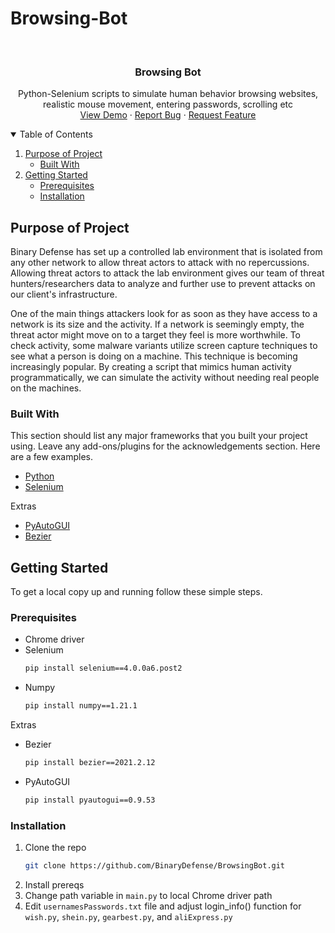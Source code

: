 # Browsing-Bot

<br />
  <h3 align="center">Browsing Bot</h3>

  <p align="center">
    Python-Selenium scripts to simulate human behavior browsing websites, realistic mouse movement, entering passwords, scrolling etc
    <br />
    <a href="https://www.youtube.com/watch?app=desktop&v=hqumter_tA4&feature=youtu.be">View Demo</a>
    ·
    <a href="https://github.com/binarydefense/browsingbot/issues">Report Bug</a>
    ·
    <a href="https://github.com/binarydefense/browsingbot/issues">Request Feature</a>
  </p>
</p>

<!-- TABLE OF CONTENTS -->
<details open="open">
  <summary>Table of Contents</summary>
  <ol>
    <li>
      <a href="#purpose-of-project">Purpose of Project</a>
      <ul>
        <li><a href="#built-with">Built With</a></li>
      </ul>
    </li>
    <li>
      <a href="#getting-started">Getting Started</a>
      <ul>
        <li><a href="#prerequisites">Prerequisites</a></li>
        <li><a href="#installation">Installation</a></li>
      </ul>
    </li>
  </ol>
</details>

<!-- PURPOSE OF PROJECT -->
## Purpose of Project

Binary Defense has set up a controlled lab environment that is isolated from any other network to allow threat actors to attack with no repercussions. Allowing threat actors to attack the lab environment gives our team of threat hunters/researchers data to analyze and further use to prevent attacks on our client's infrastructure. 

One of the main things attackers look for as soon as they have access to a network is its size and the activity. If a network is seemingly empty, the threat actor might move on to a target they feel is more worthwhile. To check activity, some malware variants utilize screen capture techniques to see what a person is doing on a machine. This technique is becoming increasingly popular. By creating a script that mimics human activity programmatically, we can simulate the activity without needing real people on the machines.

### Built With

This section should list any major frameworks that you built your project using. Leave any add-ons/plugins for the acknowledgements section. Here are a few examples.
* [Python](https://www.python.org/)
* [Selenium](https://selenium-python.readthedocs.io/)

Extras

* [PyAutoGUI](https://pyautogui.readthedocs.io/en/latest/)
* [Bezier](https://pypi.org/project/bezier/)

<!-- GETTING STARTED -->
## Getting Started

To get a local copy up and running follow these simple steps.

### Prerequisites

* Chrome driver
* Selenium
  ```sh
  pip install selenium==4.0.0a6.post2
  ```
* Numpy
  ```sh
  pip install numpy==1.21.1
  ```
  
Extras

* Bezier
  ```sh
  pip install bezier==2021.2.12
  ```
* PyAutoGUI
  ```sh
  pip install pyautogui==0.9.53
  ```
### Installation

1. Clone the repo
   ```sh
   git clone https://github.com/BinaryDefense/BrowsingBot.git
   ```
2. Install prereqs
3. Change path variable in ```main.py``` to local Chrome driver path
4. Edit ```usernamesPasswords.txt``` file and adjust login_info() function for ```wish.py```, ```shein.py```, ```gearbest.py```, and ```aliExpress.py```

